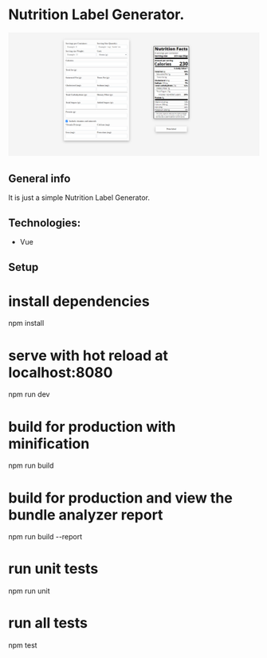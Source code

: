 # Nutrition Label Generator.

![App demo](https://raw.githubusercontent.com/kvvasuu/nutrition-label-generator/master/public/demo.png "App demo")

## General info

It is just a simple Nutrition Label Generator.

## Technologies:

- Vue

## Setup

# install dependencies

npm install

# serve with hot reload at localhost:8080

npm run dev

# build for production with minification

npm run build

# build for production and view the bundle analyzer report

npm run build --report

# run unit tests

npm run unit

# run all tests

npm test

```

```
